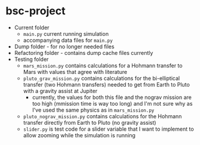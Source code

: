 # bsc-project

- Current folder
    - `main.py` current running simulation
    - accompanying data files for `main.py`
- Dump folder - for no longer needed files
- Refactoring folder - contains dump cache files currently
- Testing folder
    - `mars_mission.py` contains calculations for a Hohmann transfer to Mars with values that agree with literature
    - `pluto_grav_mission.py` contains calculations for the bi-elliptical transfer (two Hohmann transfers) needed to get from Earth to Pluto with a gravity assist at Jupiter
        - currently, the values for both this file and the nograv mission are too high (mmission time is way too long) and I'm not sure why as I've used the same physics as in `mars_mission.py`
    - `pluto_nograv_mission.py` contains calculations for the Hohmann transfer directly from Earth to Pluto (no gravity assist)
    - `slider.py` is test code for a slider variable that I want to implement to allow zooming while the simulation is running

